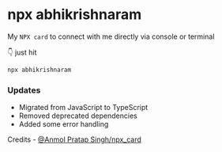 # npx abhikrishnaram
My `NPX card` to connect with me directly via console or terminal

👇 just hit 
```bash
npx abhikrishnaram
```

### Updates
- Migrated from JavaScript to TypeScript
- Removed deprecated dependencies
- Added some error handling

Credits - [@Anmol Pratap Singh/npx_card](https://github.com/anmol098/npx_card)